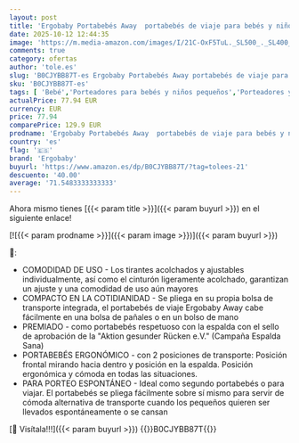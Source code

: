 ```yaml
---
layout: post
title: 'Ergobaby Portabebés Away  portabebés de viaje para bebés y niños pequeños  5 4-15 9 kg   portabebés ventral y portabebés dorsal de 2 posiciones  Midnight Blue'
date: 2025-10-12 12:44:35
image: 'https://m.media-amazon.com/images/I/21C-OxF5TuL._SL500_._SL400_.jpg'
comments: true
category: ofertas
author: 'tole.es'
slug: 'B0CJYBB87T-es Ergobaby Portabebés Away portabebés de viaje para bebés y...'
sku: 'B0CJYBB87T-es'
tags: [ 'Bebé','Porteadores para bebés y niños pequeños','Porteadores y accesorios para bebés y niños pequeños','bebés','ergobaby','portabebés','🇪🇸', ]
actualPrice: 77.94 EUR
currency: EUR
price: 77.94
comparePrice: 129.9 EUR
prodname: 'Ergobaby Portabebés Away  portabebés de viaje para bebés y niños pequeños  5 4-15 9 kg   portabebés ventral y portabebés dorsal de 2 posiciones  Midnight Blue'
country: 'es'
flag: '🇪🇸'
brand: 'Ergobaby'
buyurl: 'https://www.amazon.es/dp/B0CJYBB87T/?tag=tolees-21'
descuento: '40.00'
average: '71.5483333333333'
---
```


Ahora mismo tienes [{{< param title >}}]({{< param buyurl >}}) en el siguiente enlace!

[![{{< param prodname >}}]({{< param image >}})]({{< param buyurl >}})

🔎:

- COMODIDAD DE USO - Los tirantes acolchados y ajustables individualmente, así como el cinturón ligeramente acolchado, garantizan un ajuste y una comodidad de uso aún mayores
- COMPACTO EN LA COTIDIANIDAD - Se pliega en su propia bolsa de transporte integrada, el portabebés de viaje Ergobaby Away cabe fácilmente en una bolsa de pañales o en un bolso de mano
- PREMIADO - como portabebés respetuoso con la espalda con el sello de aprobación de la "Aktion gesunder Rücken e.V." (Campaña Espalda Sana)
- PORTABEBÉS ERGONÓMICO - con 2 posiciones de transporte: Posición frontal mirando hacia dentro y posición en la espalda. Posición ergonómica y cómoda en todas las situaciones.
- PARA PORTEO ESPONTÁNEO - Ideal como segundo portabebés o para viajar. El portabebés se pliega fácilmente sobre sí mismo para servir de cómoda alternativa de transporte cuando los pequeños quieren ser llevados espontáneamente o se cansan

[🛒 Visítala!!!]({{< param buyurl >}})
{{<world>}}B0CJYBB87T{{</world>}}
